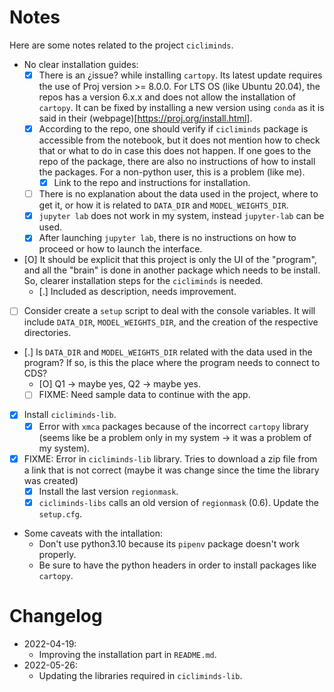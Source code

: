 # Notes

Here are some notes related to the project `cicliminds`.

- No clear installation guides:
    - [X] There is an ¿issue? while installing `cartopy`. Its latest update
      requires the use of Proj version >= 8.0.0. For LTS OS (like Ubuntu 20.04),
      the repos has a version 6.x.x and does not allow the installation of
      `cartopy`. It can be fixed by installing a new version using `conda` as it
      is said in their (webpage)[https://proj.org/install.html].
    - [X] According to the repo, one should verify if `cicliminds` package is
      accessible from the notebook, but it does not mention how to check that or
      what to do in case this does not happen. If one goes to the repo of the
      package, there are also no instructions of how to install the packages. For
      a non-python user, this is a problem (like me).
        - [X] Link to the repo and instructions for installation.
    - [ ] There is no explanation about the data used in the project, where to
      get it, or how it is related to `DATA_DIR` and `MODEL_WEIGHTS_DIR`.
    - [X] `jupyter lab` does not work in my system, instead `jupyter-lab` can be
      used.
    - [X] After launching `jupyter lab`, there is no instructions on how to
      proceed or how to launch the interface.

- [O] It should be explicit that this project is only the UI of the "program",
  and all the "brain" is done in another package which needs to be install. So,
  clearer installation steps for the `cicliminds` is needed.
    - [.] Included as description, needs improvement.

- [ ] Consider create a `setup` script to deal with the console variables. It
  will include `DATA_DIR`, `MODEL_WEIGHTS_DIR`, and the creation of the
  respective directories.

- [.] Is `DATA_DIR` and `MODEL_WEIGHTS_DIR` related with the data used in the
  program? If so, is this the place where the program needs to connect to CDS?
    - [O] Q1 -> maybe yes, Q2 -> maybe yes.
    - [ ] FIXME: Need sample data to continue with the app.

- [X] Install `cicliminds-lib`.
    - [X] Error with `xmca` packages because of the incorrect `cartopy` library
      (seems like be a problem only in my system -> it was a problem of my system).

- [X] FIXME: Error in `cicliminds-lib` library. Tries to download a zip file from
  a link that is not correct (maybe it was change since the time the library was
  created)
    - [X] Install the last version `regionmask`.
    - [X] `cicliminds-libs` calls an old version of `regionmask` (0.6).
      Update the `setup.cfg`.

-  Some caveats with the intallation:
    - Don't use python3.10 because its `pipenv` package doesn't work properly.
    - Be sure to have the python headers in order to install packages like `cartopy`.

# Changelog

- 2022-04-19:
    - Improving the installation part in `README.md`.
- 2022-05-26:
    - Updating the libraries required in `cicliminds-lib`.
